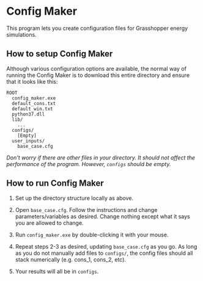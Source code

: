 # Config Maker
This program lets you create configuration files for Grasshopper energy simulations.

## How to setup Config Maker

Although various configuration options are available, the normal way of running
the Config Maker is to download this entire directory and ensure that it looks like this:

```
ROOT
  config_maker.exe
  default_cons.txt
  default_win.txt
  python37.dll
  lib/
    ...
  configs/
    [Empty]
  user_inputs/
    base_case.cfg
```

_Don't worry if there are other files in your directory. It should not affect the performance of the program. However, `configs` should be empty._


## How to run Config Maker

1. Set up the directory structure locally as above.

2. Open `base_case.cfg`. Follow the instructions and change parameters/variables as desired. Change nothing except what it says you are allowed to change.

3. Run `config_maker.exe` by double-clicking it with your mouse.

4. Repeat steps 2-3 as desired, updating `base_case.cfg` as you go. As long as you do not manually add files to `configs/`, the config files should all stack numerically (e.g. cons_1, cons_2, etc).

5. Your results will all be in `configs`.